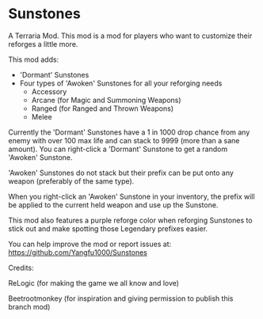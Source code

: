 # Sunstones
A Terraria Mod.
This mod is a mod for players who want to customize their reforges a little more.


This mod adds:
- 'Dormant' Sunstones
- Four types of 'Awoken' Sunstones for all your reforging needs
  - Accessory
  - Arcane (for Magic and Summoning Weapons)
  - Ranged (for Ranged and Thrown Weapons)
  - Melee


Currently the 'Dormant' Sunstones have a 1 in 1000 drop chance from any enemy with over 100 max life and can stack to 9999 (more than a sane amount). You can right-click a 'Dormant' Sunstone to get a random 'Awoken' Sunstone.

'Awoken' Sunstones do not stack but their prefix can be put onto any weapon (preferably of the same type).

When you right-click an 'Awoken' Sunstone in your inventory, the prefix will be applied to the current held weapon and use up the Sunstone.

This mod also features a purple reforge color when reforging Sunstones to stick out and make spotting those Legendary prefixes easier.

You can help improve the mod or report issues at: https://github.com/Yangfu1000/Sunstones



Credits:

ReLogic (for making the game we all know and love)

Beetrootmonkey (for inspiration and giving permission to publish this branch mod)

